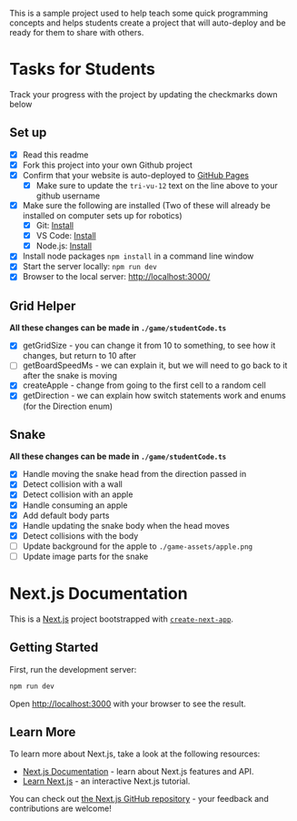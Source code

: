
This is a sample project used to help teach some quick programming concepts and helps students create a project that will auto-deploy and be ready for them to share with others.

# Tasks for Students

Track your progress with the project by updating the checkmarks down below

## Set up
- [x] Read this readme
- [x] Fork this project into your own Github project
- [x] Confirm that your website is auto-deployed to [GitHub Pages](https://tri-vu-12.github.io/Snake-Game/game) 
  - [x] Make sure to update the `tri-vu-12` text on the line above to your github username
- [x] Make sure the following are installed (Two of these will already be installed on computer sets up for robotics)
  - [x] Git: [Install](https://git-scm.com/downloads)
  - [x] VS Code: [Install](https://code.visualstudio.com/download)
  - [x] Node.js: [Install](https://nodejs.org/en/)
- [x] Install node packages `npm install` in a command line window
- [x] Start the server locally: `npm run dev`
- [x] Browser to the local server: [http://localhost:3000/](http://localhost:3000/)

## Grid Helper

**All these changes can be made in `./game/studentCode.ts`**

- [x] getGridSize - you can change it from 10 to something, to see how it changes, but return to 10 after
- [ ] getBoardSpeedMs - we can explain it, but we will need to go back to it after the snake is moving
- [x] createApple - change from going to the first cell to a random cell
- [x] getDirection - we can explain how switch statements work and enums (for the Direction enum)

## Snake

**All these changes can be made in `./game/studentCode.ts`**

- [x] Handle moving the snake head from the direction passed in
- [x] Detect collision with a wall
- [x] Detect collision with an apple
- [x] Handle consuming an apple
- [x] Add default body parts
- [x] Handle updating the snake body when the head moves
- [x] Detect collisions with the body
- [ ] Update background for the apple to `./game-assets/apple.png`
- [ ] Update image parts for the snake

# Next.js Documentation

This is a [Next.js](https://nextjs.org/) project bootstrapped with [`create-next-app`](https://github.com/vercel/next.js/tree/canary/packages/create-next-app).

## Getting Started

First, run the development server:

```bash
npm run dev
```

Open [http://localhost:3000](http://localhost:3000) with your browser to see the result.

## Learn More

To learn more about Next.js, take a look at the following resources:

- [Next.js Documentation](https://nextjs.org/docs) - learn about Next.js features and API.
- [Learn Next.js](https://nextjs.org/learn) - an interactive Next.js tutorial.

You can check out [the Next.js GitHub repository](https://github.com/vercel/next.js/) - your feedback and contributions are welcome!

